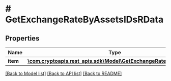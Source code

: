 # # GetExchangeRateByAssetsIDsRData

## Properties

Name | Type | Description | Notes
------------ | ------------- | ------------- | -------------
**item** | [**\com.cryptoapis.rest_apis.sdk\Model\GetExchangeRateByAssetsIDsRI**](GetExchangeRateByAssetsIDsRI.md) |  |

[[Back to Model list]](../../README.md#models) [[Back to API list]](../../README.md#endpoints) [[Back to README]](../../README.md)
